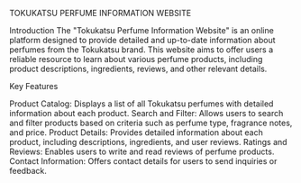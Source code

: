 TOKUKATSU PERFUME INFORMATION WEBSITE

Introduction
The "Tokukatsu Perfume Information Website" is an online platform designed to provide detailed and up-to-date information about perfumes from the Tokukatsu brand. This website aims to offer users a reliable resource to learn about various perfume products, including product descriptions, ingredients, reviews, and other relevant details.

Key Features

Product Catalog: Displays a list of all Tokukatsu perfumes with detailed information about each product.
Search and Filter: Allows users to search and filter products based on criteria such as perfume type, fragrance notes, and price.
Product Details: Provides detailed information about each product, including descriptions, ingredients, and user reviews.
Ratings and Reviews: Enables users to write and read reviews of perfume products.
Contact Information: Offers contact details for users to send inquiries or feedback.






